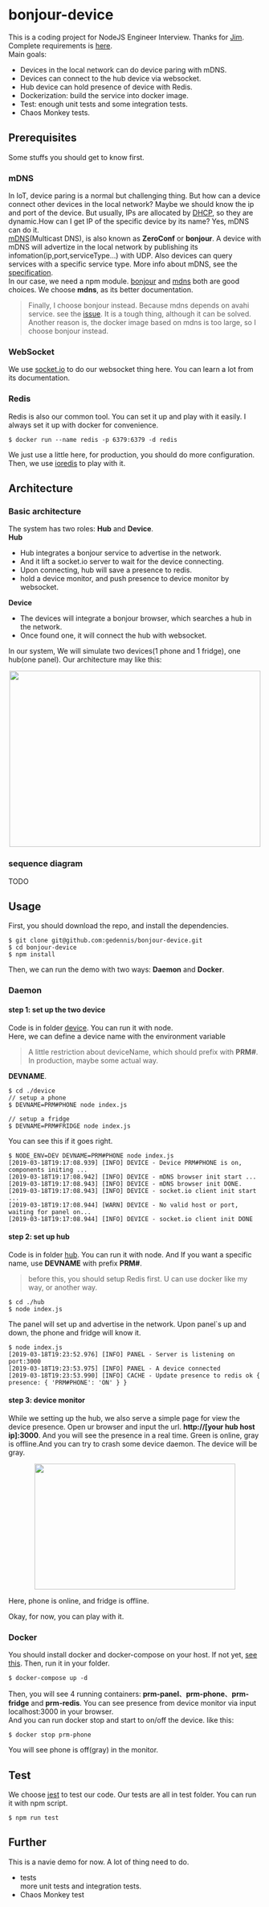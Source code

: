 # bonjour-device

This is a coding project for NodeJS Engineer Interview. Thanks for [Jim](https://github.com/jimbaker). Complete requirements is [here](./REQUIMENTS.md).  
Main goals:

- Devices in the local network can do device paring with mDNS.
- Devices can connect to the hub device via websocket.
- Hub device can hold presence of device with Redis.
- Dockerization: build the service into docker image.
- Test: enough unit tests and some integration tests.
- Chaos Monkey tests.

## Prerequisites

Some stuffs you should get to know first.

### mDNS

In IoT, device paring is a normal but challenging thing. But how can a device connect other devices in the local network? Maybe we should know the ip and port of the device. But usually, IPs are allocated by [DHCP](<https://en.wikipedia.org/wiki/DHCP_(disambiguation)>), so they are dynamic.How can I get IP of the specific device by its name? Yes, mDNS can do it.  
[mDNS](https://en.wikipedia.org/wiki/Multicast_DNS)(Multicast DNS), is also known as **ZeroConf** or **bonjour**. A device with mDNS will advertize in the local network by publishing its infomation(ip,port,serviceType...) with UDP. Also devices can query services with a specific service type. More info about mDNS, see the [specification](https://tools.ietf.org/html/rfc6762).  
In our case, we need a npm module. [bonjour](https://github.com/watson/bonjour) and [mdns](https://github.com/agnat/node_mdns) both are good choices. We choose **mdns**, as its better documentation.

> Finally, I choose bonjour instead. Because mdns depends on avahi service. see the [issue](https://github.com/agnat/node_mdns/issues/227). It is a tough thing, although it can be solved. Another reason is, the docker image based on mdns is too large, so I choose bonjour instead.

### WebSocket

We use [socket.io](https://socket.io/docs/) to do our websocket thing here. You can learn a lot from its documentation.

### Redis

Redis is also our common tool. You can set it up and play with it easily.
I always set it up with docker for convenience.

```
$ docker run --name redis -p 6379:6379 -d redis
```

We just use a little here, for production, you should do more configuration.  
Then, we use [ioredis](https://github.com/luin/ioredis) to play with it.

## Architecture

### Basic architecture

The system has two roles: **Hub** and **Device**.  
**Hub**

- Hub integrates a bonjour service to advertise in the network.
- And it lift a socket.io server to wait for the device connecting.
- Upon connecting, hub will save a presence to redis.
- hold a device monitor, and push presence to device monitor by websocket.

**Device**

- The devices will integrate a bonjour browser, which searches a hub in the network.
- Once found one, it will connect the hub with websocket.

In our system, We will simulate two devices(1 phone and 1 fridge), one hub(one panel). Our architecture may like this:

<div align=center> <img width="500px" height="350px" src="./docs/Architecture.png"/> </div>

### sequence diagram

TODO

## Usage

First, you should download the repo, and install the dependencies.

```
$ git clone git@github.com:gedennis/bonjour-device.git
$ cd bonjour-device
$ npm install
```

Then, we can run the demo with two ways: **Daemon** and **Docker**.

### Daemon

#### step 1: set up the two device

Code is in folder [device](./device/index.js). You can run it with node.  
 Here, we can define a device name with the environment variable

> A little restriction about deviceName, which should prefix with **PRM#**. In production, maybe some actual way.

**DEVNAME**.

```shell
$ cd ./device
// setup a phone
$ DEVNAME=PRM#PHONE node index.js

// setup a fridge
$ DEVNAME=PRM#FRIDGE node index.js
```

You can see this if it goes right.

```
$ NODE_ENV=DEV DEVNAME=PRM#PHONE node index.js
[2019-03-18T19:17:08.939] [INFO] DEVICE - Device PRM#PHONE is on, components initing ...
[2019-03-18T19:17:08.942] [INFO] DEVICE - mDNS browser init start ...
[2019-03-18T19:17:08.943] [INFO] DEVICE - mDNS browser init DONE.
[2019-03-18T19:17:08.943] [INFO] DEVICE - socket.io client init start ...
[2019-03-18T19:17:08.944] [WARN] DEVICE - No valid host or port, waiting for panel on...
[2019-03-18T19:17:08.944] [INFO] DEVICE - socket.io client init DONE
```

#### step 2: set up hub

Code is in folder [hub](./hub/index.js). You can run it with node. And If you want a specific name, use **DEVNAME** with prefix **PRM#**.

> before this, you should setup Redis first. U can use docker like my way, or another way.

```shell
$ cd ./hub
$ node index.js
```

The panel will set up and advertise in the network. Upon panel`s up and down, the phone and fridge will know it.

```
$ node index.js
[2019-03-18T19:23:52.976] [INFO] PANEL - Server is listening on port:3000
[2019-03-18T19:23:53.975] [INFO] PANEL - A device connected
[2019-03-18T19:23:53.990] [INFO] CACHE - Update presence to redis ok { presence: { 'PRM#PHONE': 'ON' } }
```

#### step 3: device monitor

While we setting up the hub, we also serve a simple page for view the device presence. Open ur browser and input the url. **http://[your hub host ip]:3000**. And you will see the presence in a real time. Green is online, gray is offline.And you can try to crash some device daemon. The device will be gray.

<div align=center> <img width="400px" height="250px"src="./docs/monitor.png"/> </div>

Here, phone is online, and fridge is offline.

Okay, for now, you can play with it.

### Docker

You should install docker and docker-compose on your host. If not yet, [see this](https://docs.docker.com/v17.09/). Then, run it in your folder.

```
$ docker-compose up -d
```

Then, you will see 4 running containers: **prm-panel**、**prm-phone**、**prm-fridge** and **prm-redis**. You can see presence from device monitor via input localhost:3000 in your browser.  
And you can run docker stop and start to on/off the device. like this:

```
$ docker stop prm-phone
```

You will see phone is off(gray) in the monitor.

## Test

We choose [jest](https://jestjs.io/) to test our code. Our tests are all in test folder. You can run it with npm script.

```
$ npm run test
```

## Further

This is a navie demo for now. A lot of thing need to do.

- tests  
  more unit tests and integration tests.
- Chaos Monkey test
